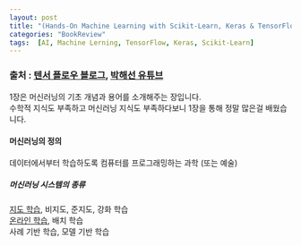 ```yaml
---
layout: post
title: "(Hands-On Machine Learning with Scikit-Learn, Keras & TensorFlow) 2. 1장"
categories: "BookReview"
tags:  [AI, Machine Lerning, TensorFlow, Keras, Scikit-Learn]
---
```


### 출처 : [텐서 플로우 블로그](https://tensorflow.blog/%ed%95%b8%ec%a6%88%ec%98%a8-%eb%a8%b8%ec%8b%a0%eb%9f%ac%eb%8b%9d-1%ec%9e%a5-2%ec%9e%a5/), [박해선 유튜브](https://youtube.com/playlist?list=PLJN246lAkhQjX3LOdLVnfdFaCbGouEBeb)


1장은 머신러닝의 기초 개념과 용어를 소개해주는 장입니다.</br>
수학적 지식도 부족하고 머신러닝 지식도 부족하다보니 1장을 통해 정말 많은걸 배웠습니다.</br>

#### 머신러닝의 정의
데이터에서부터 학습하도록 컴퓨터를 프로그래밍하는 과학 (또는 예술)

##### 머신러닝 시스템의 종류
[지도 학습](https://maizer2.github.io/인공지능/용어/2022/01/24/지도-학습.html), 비지도, 준지도, 강화 학습</br>
[온라인 학습](https://maizer2.github.io/인공지능/용어/2022/01/14/인공지능에서-입력-데이터-스트림이란.html), 배치 학습</br>
사례 기반 학습, 모델 기반 학습
